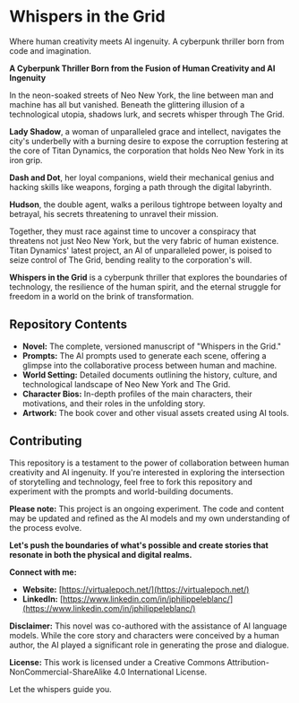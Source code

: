 # Whispers in the Grid
Where human creativity meets AI ingenuity. A cyberpunk thriller born from code and imagination.

**A Cyberpunk Thriller Born from the Fusion of Human Creativity and AI Ingenuity**



In the neon-soaked streets of Neo New York, the line between man and machine has all but vanished. Beneath the glittering illusion of a technological utopia, shadows lurk, and secrets whisper through The Grid.

**Lady Shadow**, a woman of unparalleled grace and intellect, navigates the city's underbelly with a burning desire to expose the corruption festering at the core of Titan Dynamics, the corporation that holds Neo New York in its iron grip.

**Dash and Dot**, her loyal companions, wield their mechanical genius and hacking skills like weapons, forging a path through the digital labyrinth.

**Hudson**, the double agent, walks a perilous tightrope between loyalty and betrayal, his secrets threatening to unravel their mission.

Together, they must race against time to uncover a conspiracy that threatens not just Neo New York, but the very fabric of human existence. Titan Dynamics' latest project, an AI of unparalleled power, is poised to seize control of The Grid, bending reality to the corporation's will.

**Whispers in the Grid** is a cyberpunk thriller that explores the boundaries of technology, the resilience of the human spirit, and the eternal struggle for freedom in a world on the brink of transformation.

## Repository Contents

* **Novel:** The complete, versioned manuscript of "Whispers in the Grid."
* **Prompts:** The AI prompts used to generate each scene, offering a glimpse into the collaborative process between human and machine.
* **World Setting:** Detailed documents outlining the history, culture, and technological landscape of Neo New York and The Grid.
* **Character Bios:** In-depth profiles of the main characters, their motivations, and their roles in the unfolding story.
* **Artwork:** The book cover and other visual assets created using AI tools.

## Contributing

This repository is a testament to the power of collaboration between human creativity and AI ingenuity. If you're interested in exploring the intersection of storytelling and technology, feel free to fork this repository and experiment with the prompts and world-building documents.

**Please note:** This project is an ongoing experiment. The code and content may be updated and refined as the AI models and my own understanding of the process evolve.

**Let's push the boundaries of what's possible and create stories that resonate in both the physical and digital realms.**

**Connect with me:**

* **Website:** [https://virtualepoch.net/](https://virtualepoch.net/)
* **LinkedIn:** [https://www.linkedin.com/in/jphilippeleblanc/](https://www.linkedin.com/in/jphilippeleblanc/)

**Disclaimer:** This novel was co-authored with the assistance of AI language models. While the core story and characters were conceived by a human author, the AI played a significant role in generating the prose and dialogue.

**License:** This work is licensed under a Creative Commons Attribution-NonCommercial-ShareAlike 4.0 International License.

Let the whispers guide you.

